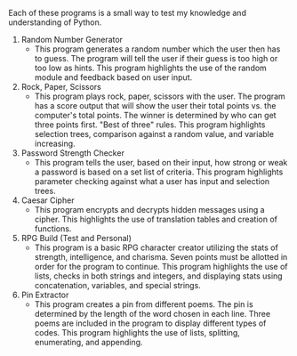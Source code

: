 Each of these programs is a small way to test my knowledge and understanding of Python.

1. Random Number Generator
    - This program generates a random number which the user then has to guess.
      The program will tell the user if their guess is too high or too low as hints.
      This program highlights the use of the random module and feedback based on
      user input.
2. Rock, Paper, Scissors
    - This program plays rock, paper, scissors with the user. The program has a
      score output that will show the user their total points vs. the computer's
      total points. The winner is determined by who can get three points first.
      "Best of three" rules. This program highlights selection trees, comparison
      against a random value, and variable increasing.
3. Password Strength Checker
    - This program tells the user, based on their input, how strong or weak a
      password is based on a set list of criteria. This program highlights
      parameter checking against what a user has input and selection trees.
4. Caesar Cipher
    - This program encrypts and decrypts hidden messages using a cipher. This
      highlights the use of translation tables and creation of functions.
6. RPG Build (Test and Personal)
    - This program is a basic RPG character creator utilizing the stats of
      strength, intelligence, and charisma. Seven points must be allotted in
      order for the program to continue. This program highlights the use of
      lists, checks in both strings and integers, and displaying stats using
      concatenation, variables, and special strings.
7. Pin Extractor
    - This program creates a pin from different poems. The pin is determined
      by the length of the word chosen in each line. Three poems are included
      in the program to display different types of codes. This program
      highlights the use of lists, splitting, enumerating, and appending.
